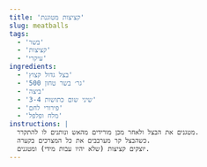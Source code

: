 ```yaml
---
title: 'קציצות מטוגנת'
slug: meatballs
tags:
  - 'בשר'
  - 'קציצות'
  - 'עיקרי'
ingredients:
  - 'בצל גדול קצוץ'
  - '500 גר׳ בשר טחון'
  - 'ביצה'
  - '3-4 שיני שום כתושות'
  - 'פירורי לחם'
  - 'מלח ופלפל'
instructions: |
  מטגנים את הבצל ולאחר מכן מורידים מהאש ונותנים לו להתקרר.
  כשהבצל קר מערבבים את כל המצרכים בקערה.
  יוצקים קציצות (שלא יהיו עבות מידי) ומטגנים.
---
```

